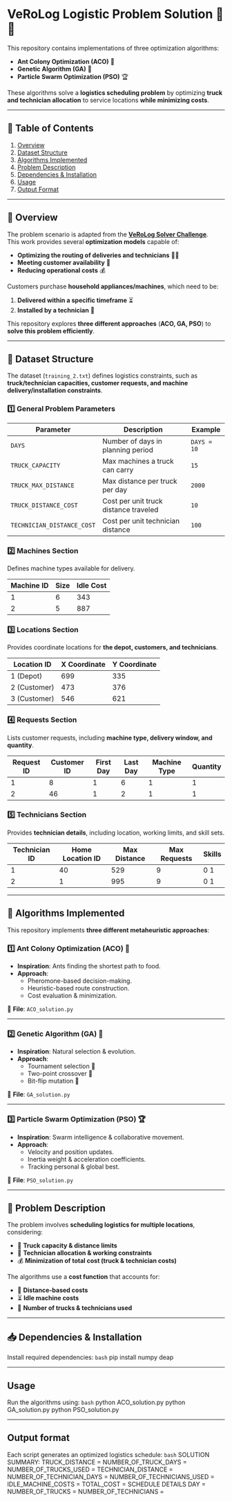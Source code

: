 # **VeRoLog Logistic Problem Solution** 🚛🔧  

This repository contains implementations of three optimization algorithms:  
- **Ant Colony Optimization (ACO)** 🐜  
- **Genetic Algorithm (GA)** 🧬  
- **Particle Swarm Optimization (PSO)** 🏆  

These algorithms solve a **logistics scheduling problem** by optimizing **truck and technician allocation** to service locations **while minimizing costs**.

---

## **📖 Table of Contents**
1. [Overview](#overview)
2. [Dataset Structure](#dataset-structure)
3. [Algorithms Implemented](#algorithms-implemented)
4. [Problem Description](#problem-description)
5. [Dependencies & Installation](#dependencies--installation)
6. [Usage](#usage)
7. [Output Format](#output-format)

---

## **📌 Overview**
The problem scenario is adapted from the **[VeRoLog Solver Challenge](http://www.verolog.eu/)**.  
This work provides several **optimization models** capable of:
- **Optimizing the routing of deliveries and technicians** 🚚🔧
- **Meeting customer availability** 📅
- **Reducing operational costs** 💰

Customers purchase **household appliances/machines**, which need to be:
1. **Delivered within a specific timeframe** ⏳
2. **Installed by a technician** 🔧

This repository explores **three different approaches** (**ACO, GA, PSO**) to **solve this problem efficiently**.

---

## **📂 Dataset Structure**
The dataset (`training_2.txt`) defines logistics constraints, such as **truck/technician capacities, customer requests, and machine delivery/installation constraints**.

### **1️⃣ General Problem Parameters**
| **Parameter**               | **Description**                          | **Example** |
|-----------------------------|------------------------------------------|------------|
| `DAYS`                      | Number of days in planning period       | `DAYS = 10` |
| `TRUCK_CAPACITY`            | Max machines a truck can carry          | `15`       |
| `TRUCK_MAX_DISTANCE`        | Max distance per truck per day          | `2000`     |
| `TRUCK_DISTANCE_COST`       | Cost per unit truck distance traveled   | `10`       |
| `TECHNICIAN_DISTANCE_COST`  | Cost per unit technician distance       | `100`      |

### **2️⃣ Machines Section**
Defines machine types available for delivery.

| **Machine ID** | **Size** | **Idle Cost** |
|---------------|---------|--------------|
| 1             | 6       | 343          |
| 2             | 5       | 887          |

### **3️⃣ Locations Section**
Provides coordinate locations for **the depot, customers, and technicians**.

| **Location ID** | **X Coordinate** | **Y Coordinate** |
|---------------|--------------|--------------|
| 1 (Depot)    | 699          | 335          |
| 2 (Customer) | 473          | 376          |
| 3 (Customer) | 546          | 621          |

### **4️⃣ Requests Section**
Lists customer requests, including **machine type, delivery window, and quantity**.

| **Request ID** | **Customer ID** | **First Day** | **Last Day** | **Machine Type** | **Quantity** |
|---------------|-------------|-------------|------------|---------------|----------|
| 1            | 8           | 1           | 6          | 1             | 1        |
| 2            | 46          | 1           | 2          | 1             | 1        |

### **5️⃣ Technicians Section**
Provides **technician details**, including location, working limits, and skill sets.

| **Technician ID** | **Home Location ID** | **Max Distance** | **Max Requests** | **Skills** |
|-----------------|-----------------|-------------|-------------|---------|
| 1              | 40              | 529         | 9           | 0 1     |
| 2              | 1               | 995         | 9           | 0 1     |

---

## **🚀 Algorithms Implemented**
This repository implements **three different metaheuristic approaches**:

### **1️⃣ Ant Colony Optimization (ACO) 🐜**
- **Inspiration**: Ants finding the shortest path to food.
- **Approach**:
  - Pheromone-based decision-making.
  - Heuristic-based route construction.
  - Cost evaluation & minimization.

📂 **File**: `ACO_solution.py`

---

### **2️⃣ Genetic Algorithm (GA) 🧬**
- **Inspiration**: Natural selection & evolution.
- **Approach**:
  - Tournament selection 🎯
  - Two-point crossover 🔀
  - Bit-flip mutation 🎲

📂 **File**: `GA_solution.py`

---

### **3️⃣ Particle Swarm Optimization (PSO) 🏆**
- **Inspiration**: Swarm intelligence & collaborative movement.
- **Approach**:
  - Velocity and position updates.
  - Inertia weight & acceleration coefficients.
  - Tracking personal & global best.

📂 **File**: `PSO_solution.py`

---

## **📌 Problem Description**
The problem involves **scheduling logistics for multiple locations**, considering:
- 🚚 **Truck capacity & distance limits**  
- 👷 **Technician allocation & working constraints**  
- 💰 **Minimization of total cost (truck & technician costs)**  

The algorithms use a **cost function** that accounts for:
- 📏 **Distance-based costs**
- ⏳ **Idle machine costs**
- 🚛 **Number of trucks & technicians used**

---

## **📥 Dependencies & Installation**
Install required dependencies:
```bash```
pip install numpy deap

---

## **Usage**

Run the algorithms using:
```bash```
python ACO_solution.py
python GA_solution.py
python PSO_solution.py

---

## **Output format**

Each script generates an optimized logistics schedule:
```bash```
SOLUTION SUMMARY:
TRUCK_DISTANCE = <value>
NUMBER_OF_TRUCK_DAYS = <value>
NUMBER_OF_TRUCKS_USED = <value>
TECHNICIAN_DISTANCE = <value>
NUMBER_OF_TECHNICIAN_DAYS = <value>
NUMBER_OF_TECHNICIANS_USED = <value>
IDLE_MACHINE_COSTS = <value>
TOTAL_COST = <value>
SCHEDULE DETAILS
DAY = <value>
NUMBER_OF_TRUCKS = <value>
NUMBER_OF_TECHNICIANS = <value>

